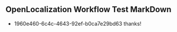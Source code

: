 ## OpenLocalization Workflow Test MarkDown
* 1960e460-6c4c-4643-92ef-b0ca7e29bd63 
thanks!<!--HONumber=Mar16_HO3-->
